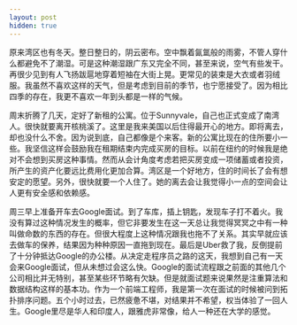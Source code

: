 ```yaml
---
layout: post
hidden: true
---
```

原来湾区也有冬天。整日整日的，阴云密布。空中飘着氤氲般的雨雾，不管人穿什么都避免不了潮湿。可是这种潮湿跟广东又完全不同，甚至来说，空气有些发干。再很少见到有人飞扬跋扈地穿着短袖在大街上晃。更常见的装束是大衣或者羽绒服。我虽然不喜欢这样的天气，但是考虑到目前的季节，也宁愿接受了。因为相比四季的存在，我更不喜欢一年到头都是一样的气候。

周末折腾了几天，定好了新租的公寓。位于Sunnyvale，自己也正式变成了南湾人。很快就要离开核桃溪了。这里是我来美国以后住得最开心的地方。即将离去，却也没什么不舍。因为说到底，自己都像是个来客。新的公寓比现在的住所要小一些。我坚信这样会鼓励我在租期结束内完成买房的目标。以前在纽约的时候我是绝对不会想到买房这种事情。然而从会计角度考虑若把买房变成一项储蓄或者投资，所产生的资产化要远比费用化更加合算。湾区是一个好地方，住的时间长了会有想安定的愿望。另外，很快就要一个人住了。她的离去会让我觉得小一点的空间会让人更有安全感和依赖感。

周三早上准备开车去Google面试。到了车库，插上钥匙，发现车子打不着火。我没有算过这种情况发生的概率，但它非要发生在这一天总让我觉得冥冥之中有一种叫做命数的东西的存在。但很大程度上这种情况跟我也拖不了关系。其实早就应该去做车的保养，结果因为种种原因一直拖到现在。最后是Uber救了我，反倒提前了十分钟抵达Google的办公楼。从决定走程序员之路的这天，我想到自己有一天会来Google面试，但从未想过会这么快。Google的面试流程跟之前面的其他几个公司相比并无特别，甚至某些环节略有欠缺。但是就面试题来说果然是注重算法和数据结构这样的基本功。作为一个前端工程师，我是第一次在面试的时候被问到拓扑排序问题。五个小时过去，已然疲惫不堪，对结果并不希望，权当体验了一回人生。Google里尽是华人和印度人，跟雅虎非常像，给人一种还在大学的感觉。
